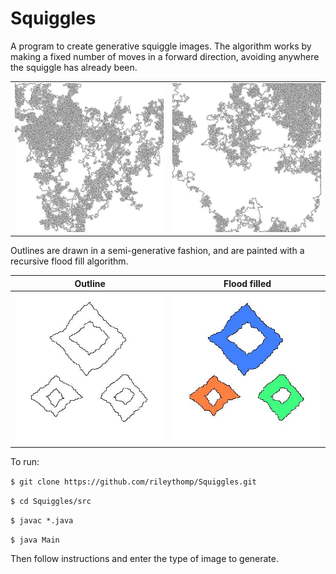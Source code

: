 # Squiggles

A program to create generative squiggle images. The algorithm works by making a fixed number of moves in a forward direction, avoiding anywhere the squiggle has already been.

|  |  |
| --- | --- |
| ![squiggles1](squiggles1.jpg) | ![squiggles2](squiggles2.jpg) | 

Outlines are drawn in a semi-generative fashion, and are painted with a recursive flood fill algorithm.

| Outline | Flood filled|
| --- | --- |
| ![outline](outline.jpg) | ![floodfilled](floodfill.jpg) |

To run:

`$ git clone https://github.com/rileythomp/Squiggles.git`

`$ cd Squiggles/src`

`$ javac *.java`

`$ java Main`

Then follow instructions and enter the type of image to generate.
